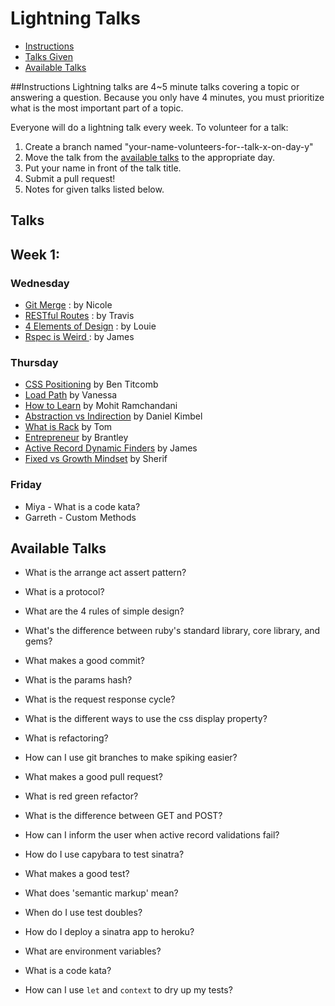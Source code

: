 # Lightning Talks
* [Instructions](#instuctions)
* [Talks Given](#talks)
* [Available Talks](#available-talks)

##Instructions
Lightning talks are 4~5 minute talks covering a topic or answering a question.
Because you only have 4 minutes, you must prioritize what is the most important
part of a topic.

Everyone will do a lightning talk every week. To volunteer for a talk:

1. Create a branch named "your-name-volunteers-for--talk-x-on-day-y"
2. Move the talk from the [available talks](#availabl-talks) to the appropriate
   day.
3. Put your name in front of the talk title.
4. Submit a pull request!
5. Notes for given talks listed below.

## Talks
## Week 1:
###  Wednesday
* [Git Merge](lightning-talks/merge-by-nicole.md) : by Nicole
* [RESTful Routes](lightning-talks/restful-routes-by-travis.md) : by Travis
* [4 Elements of Design](lightning-talks/4-elements-of-simple-design.md) : by Louie
* [Rspec is Weird ](lightning-talks/expect-with-rspec.md) : by James


### Thursday
* [CSS Positioning](lightning-talks/positioning-with-css-by-ben.md) by Ben Titcomb
* [Load Path](lightning-talks/load-path-by-vanessa.md) by Vanessa
* [How to Learn](lightning-talks/how-to-learn-by-mo.md) by Mohit Ramchandani
* [Abstraction vs Indirection](lightning-talks/abstraction-vs-indirection-by-daniel.md) by Daniel Kimbel
* [What is Rack](lightning-talks/what-is-rack-by-tom.md) by Tom 
* [Entrepreneur](lightning-talks/entrepreneur-by-brantley.md) by Brantley
* [Active Record Dynamic Finders](lightning-talks/ar-finders-by-james.md) by James 
* [Fixed vs Growth Mindset](lightning-talks/fixed-mindset-vs-growth-mindset-by-sherif.md) by Sherif

### Friday
* Miya - What is a code kata?
* Garreth - Custom Methods

## Available Talks
* What is the  arrange act assert pattern?
* What is a protocol?
* What are the 4 rules of simple design?
* What's the difference between ruby's standard library, core library, and gems?
* What makes a good commit?
* What is the params hash?
* What is the request response cycle?
* What is the different ways to use the css display property?
* What is refactoring?
* How can I use git branches to make spiking easier?
* What makes a good pull request?
* What is red green refactor?
* What is the difference between GET and POST?
* How can I inform the user when active record validations fail?
* How do I use capybara to test sinatra?
* What makes a good test?

* What does 'semantic markup' mean?
* When do I use test doubles?
* How do I deploy a sinatra app to heroku?
* What are environment variables?
* What is a code kata?
* How can I use `let` and `context` to dry up my tests?
